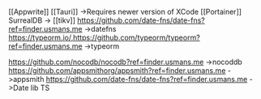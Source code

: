 [[Appwrite]]
[[Tauri]] ->Requires newer version of XCode
[[Portainer]]
SurrealDB ->
[[tikv]]
https://github.com/date-fns/date-fns?ref=finder.usmans.me ->datefns
https://typeorm.io/,https://github.com/typeorm/typeorm?ref=finder.usmans.me ->typeorm

https://github.com/nocodb/nocodb?ref=finder.usmans.me ->nocoddb
https://github.com/appsmithorg/appsmith?ref=finder.usmans.me ->appsmith
https://github.com/date-fns/date-fns?ref=finder.usmans.me ->Date lib TS
